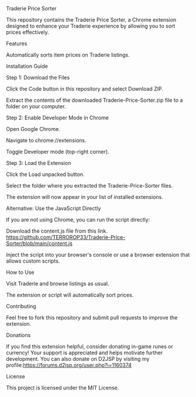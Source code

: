 Traderie Price Sorter

This repository contains the Traderie Price Sorter, a Chrome extension designed to enhance your Traderie experience by allowing you to sort prices effectively.

Features

Automatically sorts item prices on Traderie listings.

Installation Guide

Step 1: Download the Files

Click the Code button in this repository and select Download ZIP.

Extract the contents of the downloaded Traderie-Price-Sorter.zip file to a folder on your computer.

Step 2: Enable Developer Mode in Chrome

Open Google Chrome.

Navigate to chrome://extensions.

Toggle Developer mode (top-right corner).

Step 3: Load the Extension

Click the Load unpacked button.

Select the folder where you extracted the Traderie-Price-Sorter files.

The extension will now appear in your list of installed extensions.

Alternative: Use the JavaScript Directly

If you are not using Chrome, you can run the script directly:

Download the content.js file from this link. https://github.com/TERROROP33/Traderie-Price-Sorter/blob/main/content.js

Inject the script into your browser's console or use a browser extension that allows custom scripts.

How to Use

Visit Traderie and browse listings as usual.

The extension or script will automatically sort prices.

Contributing

Feel free to fork this repository and submit pull requests to improve the extension.

Donations

If you find this extension helpful, consider donating in-game runes or currency! Your support is appreciated and helps motivate further development. You can also donate on D2JSP by visiting my profile:https://forums.d2jsp.org/user.php?i=1160374


License

This project is licensed under the MIT License.
